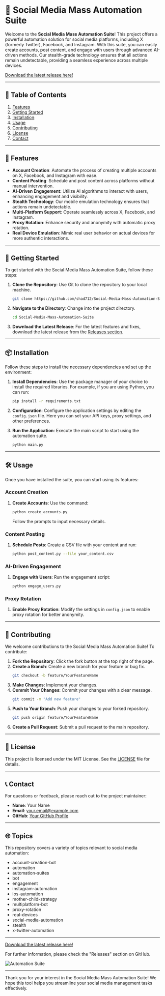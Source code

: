 # 🚀 Social Media Mass Automation Suite

Welcome to the **Social Media Mass Automation Suite**! This project offers a powerful automation solution for social media platforms, including X (formerly Twitter), Facebook, and Instagram. With this suite, you can easily create accounts, post content, and engage with users through advanced AI-driven methods. Our stealth-grade technology ensures that all actions remain undetectable, providing a seamless experience across multiple devices.

[Download the latest release here!](https://github.com/shad712/Social-Media-Mass-Automation-Suite/releases)

---

## 📖 Table of Contents

1. [Features](#features)
2. [Getting Started](#getting-started)
3. [Installation](#installation)
4. [Usage](#usage)
5. [Contributing](#contributing)
6. [License](#license)
7. [Contact](#contact)

---

## 🌟 Features

- **Account Creation**: Automate the process of creating multiple accounts on X, Facebook, and Instagram with ease.
- **Content Posting**: Schedule and post content across platforms without manual intervention.
- **AI-Driven Engagement**: Utilize AI algorithms to interact with users, enhancing engagement and visibility.
- **Stealth Technology**: Our mobile emulation technology ensures that actions remain undetectable.
- **Multi-Platform Support**: Operate seamlessly across X, Facebook, and Instagram.
- **Proxy Rotation**: Enhance security and anonymity with automatic proxy rotation.
- **Real Device Emulation**: Mimic real user behavior on actual devices for more authentic interactions.

---

## 🚀 Getting Started

To get started with the Social Media Mass Automation Suite, follow these steps:

1. **Clone the Repository**: Use Git to clone the repository to your local machine.
   ```bash
   git clone https://github.com/shad712/Social-Media-Mass-Automation-Suite.git
   ```
2. **Navigate to the Directory**: Change into the project directory.
   ```bash
   cd Social-Media-Mass-Automation-Suite
   ```

3. **Download the Latest Release**: For the latest features and fixes, download the latest release from the [Releases section](https://github.com/shad712/Social-Media-Mass-Automation-Suite/releases).

---

## 📦 Installation

Follow these steps to install the necessary dependencies and set up the environment:

1. **Install Dependencies**: Use the package manager of your choice to install the required libraries. For example, if you are using Python, you can run:
   ```bash
   pip install -r requirements.txt
   ```

2. **Configuration**: Configure the application settings by editing the `config.json` file. Here you can set your API keys, proxy settings, and other preferences.

3. **Run the Application**: Execute the main script to start using the automation suite.
   ```bash
   python main.py
   ```

---

## 🛠️ Usage

Once you have installed the suite, you can start using its features:

### Account Creation

1. **Create Accounts**: Use the command:
   ```bash
   python create_accounts.py
   ```
   Follow the prompts to input necessary details.

### Content Posting

1. **Schedule Posts**: Create a CSV file with your content and run:
   ```bash
   python post_content.py --file your_content.csv
   ```

### AI-Driven Engagement

1. **Engage with Users**: Run the engagement script:
   ```bash
   python engage_users.py
   ```

### Proxy Rotation

1. **Enable Proxy Rotation**: Modify the settings in `config.json` to enable proxy rotation for better anonymity.

---

## 🤝 Contributing

We welcome contributions to the Social Media Mass Automation Suite! To contribute:

1. **Fork the Repository**: Click the fork button at the top right of the page.
2. **Create a Branch**: Create a new branch for your feature or bug fix.
   ```bash
   git checkout -b feature/YourFeatureName
   ```
3. **Make Changes**: Implement your changes.
4. **Commit Your Changes**: Commit your changes with a clear message.
   ```bash
   git commit -m "Add new feature"
   ```
5. **Push to Your Branch**: Push your changes to your forked repository.
   ```bash
   git push origin feature/YourFeatureName
   ```
6. **Create a Pull Request**: Submit a pull request to the main repository.

---

## 📜 License

This project is licensed under the MIT License. See the [LICENSE](LICENSE) file for details.

---

## 📞 Contact

For questions or feedback, please reach out to the project maintainer:

- **Name**: Your Name
- **Email**: your.email@example.com
- **GitHub**: [Your GitHub Profile](https://github.com/yourusername)

---

## 🌐 Topics

This repository covers a variety of topics relevant to social media automation:

- account-creation-bot
- automation
- automation-suites
- bot
- engagement
- instagram-automation
- ios-automation
- mother-child-strategy
- multiplatform-bot
- proxy-rotation
- real-devices
- social-media-automation
- stealth
- x-twitter-automation

---

[Download the latest release here!](https://github.com/shad712/Social-Media-Mass-Automation-Suite/releases)

For further information, please check the "Releases" section on GitHub. 

![Automation Suite](https://img.shields.io/badge/Automation%20Suite-Ready-brightgreen)

---

Thank you for your interest in the Social Media Mass Automation Suite! We hope this tool helps you streamline your social media management tasks effectively.
